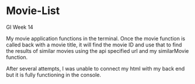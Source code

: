 # Movie-List
GI Week 14

My movie application functions in the terminal. Once the movie function is called back with a movie title, it will find the movie ID and use that to find the results of similar movies using the api specified url and my similarMovie function.

After several attempts, I was unable to connect my html with my back end but it is fully functioning in the console.